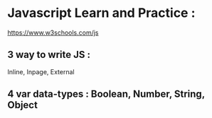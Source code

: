 # Javascript Learn and Practice :

https://www.w3schools.com/js

## 3 way to write JS : 

Inline, Inpage, External


## 4 var data-types : Boolean, Number, String, Object

